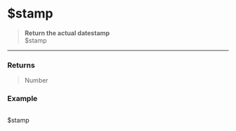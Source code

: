 # **$stamp**
> **Return the actual datestamp** <br/>
> $stamp
- - -

### Returns
> Number

### Example
> ```php
$stamp
```